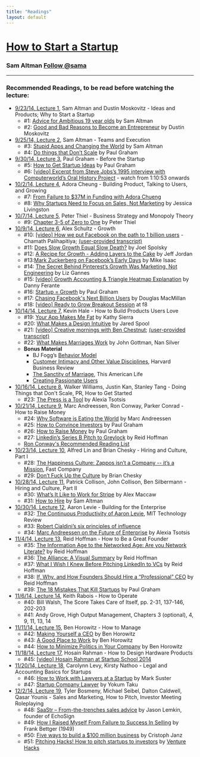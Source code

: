 ```yaml
---
title: "Readings"
layout: default
---
```


<h1><a href="/">How to Start a Startup</a>
<h3> Sam Altman <a href="https://twitter.com/sama" class="twitter-follow-button" data-show-count="false" data-show-screen-name="true">Follow @sama</a></h3>
<hr />

<h3> Recommended Readings, to be read before watching the lecture: </h3>
<ul>
  <li><a href="/courses/lec01">9/23/14, Lecture 1</a>, Sam Altman and Dustin Moskovitz - Ideas and Products; Why to Start a Startup
  <ul>
    <li>#1: <a href="http://blog.samaltman.com/advice-for-ambitious-19-year-olds">Advice for Ambitious 19 year olds</a> by Sam Altman</li>
    <li>#2: <a href="https://medium.com/i-m-h-o/good-and-bad-reasons-to-become-an-entrepreneur-decf0766de8d">Good and Bad Reasons to Become an Entrepreneur</a> by Dustin Moskovitz</li>
  </ul>
  </li>
  <li><a href="/courses/lec02">9/25/14, Lecture 2</a>, Sam Altman - Teams and Execution
  <ul>
    <li>#3: <a href="http://blog.samaltman.com/stupid-apps-and-changing-the-world">Stupid Apps and Changing the World</a> by Sam Altman</li>
    <li>#4: <a href="http://paulgraham.com/ds.html">Do things that Don’t Scale</a> by Paul Graham</li>
  </ul>
  </li>
  <li><a href="/courses/lec03">9/30/14, Lecture 3</a>, Paul Graham - Before the Startup
  <ul>
    <li>#5: <a href="http://www.paulgraham.com/startupideas.html">How to Get Startup Ideas</a> by Paul Graham</li>
    <li>#6: <a href="https://www.youtube.com/watch?v=M6Oxl5dAnR0&t=1h10m53s">[video] Excerpt from Steve Jobs’s 1995 interview with Computerworld’s Oral History Project</a> - watch from 1:10:53 onwards</li>
  </ul>
  </li>
  <li><a href="/courses/lec04">10/2/14, Lecture 4</a>, Adora Cheung - Building Product, Talking to Users, and Growing
  <ul>
    <li>#7: <a href="http://wpcurve.com/homejoy-adora-cheung/">From Failure to $37M in Funding with Adora Chueng</a></li>
    <li>#8: <a href="http://blogs.wsj.com/accelerators/2014/06/03/jessica-livingston-why-startups-need-to-focus-on-sales-not-marketing/">Why Startups Need to Focus on Sales, Not Marketing</a> by Jessica Livingston</li>
  </ul>
  </li>
  <li><a href="/courses/lec05">10/7/14, Lecture 5</a>, Peter Thiel - Business Strategy and Monopoly Theory
  <ul>
    <li>#9: <a href="https://www.dropbox.com/s/ujtrbcltiy6hgpy/ZtOChapters3-5.pdf?dl=0">Chapter 3-5 of Zero to One</a> by Peter Thiel</li>
  </ul>
  </li>
  <li><a href="/courses/lec06">10/9/14, Lecture 6</a>, Alex Schultz - Growth
  <ul>
    <li>#10: <a href="http://youtu.be/raIUQP71SBU?t=29s">[video] How we put Facebook on the path to 1 billion users</a> - Chamath Palihapitiya; <a href="http://blog.chrisbarber.co/transcript-how-we-put-facebook-on-the-path-to-1-billion-users">(user-provided transcript)</a> </li>
    <li>#11: <a href="http://www.inc.com/magazine/20091101/does-slow-growth-equal-slow-death.html">Does Slow Growth Equal Slow Death?</a> by Joel Spolsky</li>
    <li>#12: <a href="http://jeff.a16z.com/2012/01/18/a-recipe-for-growth-adding-layers-to-the-cake/">A Recipe for Growth - Adding Layers to the Cake</a> by Jeff Jordan</li>
    <li>#13:<a href="http://allthingsd.com/20121020/mark-zuckerberg-on-facebooks-early-days-go-hard-or-go-home/">Mark Zuckerberg on Facebook’s Early Days</a> by Mike Isaac</li>
    <li>#14: <a href="http://allthingsd.com/20121020/the-secret-behind-pinterests-growth-was-marketing-not-engineering-says-ceo-ben-silbermann/">The Secret Behind Pinterest’s Growth Was Marketing, Not Engineering</a> by Liz Gannes</li>
    <li>#15: <a href="https://www.facebook.com/photo.php?v=3707283286197">[video] Growth Accounting & Triangle Heatmap Explanation</a> by Danny Ferante</li>
    <li>#16: <a href="http://www.paulgraham.com/growth.html">Startup = Growth</a> by Paul Graham</li>
    <li>#17: <a href="http://www.businessweek.com/articles/2012-07-25/chasing-facebooks-next-billion-users">Chasing Facebook's Next Billion Users</a> by Douglas MacMillan</li>
    <li>#18: <a href="http://www.livestream.com/f8industry/video?clipId=pla_a093cf1f-2d34-4e74-8377-9e54bc65d8e9">[video] Ready to Grow Breakout Session</a> at f8</li>
  </ul>
  </li>
  <li><a href="/courses/lec07">10/14/14, Lecture 7</a>, Kevin Hale - How to Build Products Users Love
  <ul>
    <li>#19: <a href="http://seriouspony.com/blog/2013/7/24/your-app-makes-me-fat">Your App Makes Me Fat</a> by Kathy Sierra</li>
    <li>#20: <a href="http://www.uie.com/articles/design_intuitive/">What Makes a Design Intuitive</a> by Jared Spool</li>
    <li>#21: <a href="http://vimeo.com/34081566">[video] Creative mornings with Ben Chestnut</a>; <a href="http://blog.chrisbarber.co/transcript-creative-mornings-with-ben-chestnut">(user-provided transcript)</a></li>
    <li>#22: <a href="http://www.psychologytoday.com/articles/200910/what-makes-marriage-work">What Makes Marriages Work</a> by John Gottman, Nan Silver</li>
    <li><strong>Bonus Material</strong>
      <ul>
      <li>BJ Fogg’s <a href="http://www.behaviormodel.org/">Behavior Model</a></li>
      <li><a href="http://hbr.org/1993/01/customer-intimacy-and-other-value-disciplines/ar/1">Customer Intimacy and Other Value Disciplines</a>, Harvard Business Review</li>
      <li><a href="http://www.thisamericanlife.org/radio-archives/episode/261/transcript">The Sanctity of Marriage</a>, This American Life</li>
      <li><a href="http://headrush.typepad.com/">Creating Passionate Users</a></li>
      </ul>
    </li>
  </ul>
  </li>
  <li><a href="/courses/lec08">10/16/14, Lecture 8</a>, Walker Williams, Justin Kan, Stanley Tang - Doing Things that Don't Scale, PR, How to Get Started
  <ul>
    <li>#23: <a href="https://www.dropbox.com/s/cit2axfhdsqbr5q/ThePressIsATool.pdf?dl=0">The Press is a Tool</a> by Alexia Tsotsis</li>
  </ul>
  </li>
  <li><a href="/courses/lec09">10/21/14, Lecture 9</a>, Marc Andreessen, Ron Conway, Parker Conrad - How to Raise Money
  <ul>
    <li>#24: <a href="http://online.wsj.com/news/articles/SB10001424053111903480904576512250915629460">Why Software is Eating the World</a> by Marc Andreessen</li>
    <li>#25: <a href="http://paulgraham.com/convince.html">How to Convince Investors</a> by Paul Graham</li>
    <li>#26: <a href="http://paulgraham.com/fr.html">How to Raise Money</a> by Paul Graham</li>
    <li>#27: <a href="http://reidhoffman.org/linkedin-pitch-to-greylock/">Linkedin’s Series B Pitch to Greylock</a> by Reid Hoffman</li>
    <li> <a href="https://docs.google.com/spreadsheets/d/1KLCdlp4SW7Z64W_DWGwwuTIfH1GXRAMtPxv4EB5gKu0/edit?usp=sharing">Ron Conway's Recommended Reading List</a></li>
  </ul>
  </li>
  <li><a href="/courses/lec10">10/23/14, Lecture 10</a>, Alfred Lin and Brian Chesky - Hiring and Culture, Part I
  <ul>
    <li>#28: <a href="http://www.fastcompany.com/1657030/happiness-culture-zappos-isnt-company-its-mission">The Happiness Culture: Zappos isn’t a Company -- it’s a Mission</a>, Fast Company</li>
    <li>#29: <a href="https://medium.com/@bchesky/dont-fuck-up-the-culture-597cde9ee9d4">Don’t Fuck Up the Culture</a> by Brian Chesky</li>
  </ul>
  </li>
  <li><a href="/courses/lec11">10/28/14, Lecture 11</a>, Patrick Collison, John Collison, Ben Silbermann - Hiring and Culture, Part II
  <ul>
    <li>#30: <a href="http://blog.alexmaccaw.com/stripes-culture">What’s It Like to Work for Stripe</a> by Alex Maccaw</li>
    <li>#31: <a href="http://blog.samaltman.com/how-to-hire">How to Hire</a> by Sam Altman</li>
  </ul>
  </li>
  </li>
  <li><a href="/courses/lec12">10/30/14, Lecture 12</a>, Aaron Levie - Building for the Enterprise
  <ul>
    <li>#32: <a href="http://www.technologyreview.com/news/522081/the-continuous-productivity-of-aaron-levie/">The Continuous Productivity of Aaron Levie</a>, MIT Technology Review</li>
    <li>#33: <a href="http://en.wikipedia.org/wiki/Robert_Cialdini#6_key_principles_of_influence_by_Robert_Cialdini">Robert Cialdini’s six principles of influence</a></li>
    <li>#34: <a href="http://techcrunch.com/2013/01/27/marc-andreessen-on-the-future-of-the-enterprise/">Marc Andreessen on the Future of Enterprise</a> by Alexia Tsotsis</li>
  </ul>
  </li>
  <li><a href="/courses/lec13">11/4/14, Lecture 13</a>, Reid Hoffman - How to Be a Great Founder
  <ul>
    <li>#35: <a href="http://reidhoffman.org/information-age-networked-age-network-literate/">The Information Age to the Networked Age: Are you Network Literate?</a> by Reid Hoffman</li>
    <li>#36: <a href="http://reidhoffman.org/alliance-visual-summary/">The Alliance: A Visual Summary</a> by Reid Hoffman</li>
    <li>#37: <a href="https://www.linkedin.com/pulse/article/20131015161834-1213-what-i-wish-i-knew-before-pitching-linkedin-to-vcs">What I Wish I Knew Before Pitching LinkedIn to VCs</a> by Reid Hoffman</li>
    <li>#38: <a href="https://www.linkedin.com/pulse/article/20130123161202-1213-if-why-and-how-founders-should-hire-a-professional-ceo?trk=mp-author-card">If, Why, and How Founders Should Hire a “Professional” CEO</a> by Reid Hoffman</li>
    <li>#39: <a href="http://paulgraham.com/startupmistakes.html">The 18 Mistakes That Kill Startups</a> by Paul Graham</li>
  </ul>
  </li>
  <li><a href="/courses/lec14">11/6/14, Lecture 14</a>, Keith Rabois - How to Operate
  <ul>
    <li>#40: Bill Walsh, The Score Takes Care of Itself, pp. 2-31, 137-146, 202-203</li>
    <li>#41: Andy Grove, High Output Management, Chapters 3 (optional), 4, 9, 11, 13, 14 </li>
  </ul>
  </li>
  <li><a href="/courses/lec15">11/11/14, Lecture 15</a>, Ben Horowitz - How to Manage
  <ul>
    <li>#42: <a href="http://www.bhorowitz.com/making_yourself_a_ceo">Making Yourself a CEO</a> by Ben Horowitz</li>
    <li>#43: <a href="http://www.bhorowitz.com/a_good_place_to_work">A Good Place to Work</a> by Ben Horowitz</li>
    <li>#44: <a href="http://www.bhorowitz.com/how_to_minimize_politics_in_your_company">How to Minimize Politics in Your Company</a> by Ben Horowitz</li>
  </ul>
  </li>
  <li><a href="/courses/lec17">11/18/14, Lecture 17</a>, Hosain Rahman - How to Design Hardware Products
  <ul>
    <li>#45: <a href="https://www.youtube.com/watch?v=ZpINPjfSlZc">[video] Hosain Rahman at Startup School 2014</a></li>
  </ul>
  </li>
  <li><a href="/courses/lec18">11/20/14, Lecture 18</a>, Carolynn Levy, Kirsty Nathoo - Legal and Accounting Basics for Startups
  <ul>
    <li>#46: <a href="http://www.bothsidesofthetable.com/2010/01/21/how-to-work-with-lawyers-at-a-startup/">How to Work with Lawyers at a Startup</a> by Mark Suster</li>
    <li>#47: <a href="http://www.startupcompanylawyer.com/">Startup Company Lawyer</a> by Yokum Taku</li>
  </ul>
  </li>
  <li><a href="/courses/lec19">12/2/14, Lecture 19</a>, Tyler Bosmeny, Michael Seibel, Dalton Caldwell, Qasar Younis - Sales and Marketing, How to Pitch, Investor Meeting Roleplaying
  <ul>
    <li>#48: <a href="http://saastr.com/the-best-of-saastr/">SaaStr – From-the-trenches sales advice</a>  by Jason Lemkin, founder of EchoSign</li>
    <li>#49: <a href="http://www.amazon.com/How-Raised-Myself-From-Failure-ebook/dp/B002XQAAWW">How I Raised Myself From Failure to Success In Selling</a> by Frank Bettger (1949)</li>
    <li>#50: <a href="https://medium.com/@chrija/five-ways-to-build-a-100-million-business-82ac6ea8ffd9">Five ways to build a $100 million business</a> by Cristoph Janz</li>
    <li>#51: <a href="http://venturehacks.wpengine.com/wp-content/uploads/2009/12/Pitching-Hacks.pdf">Pitching Hacks! How to pitch startups to investors</a> by <a href="http://venturehacks.com/pitching">Venture Hacks</a></li>
    
  </ul>
  </li>


</ul>
